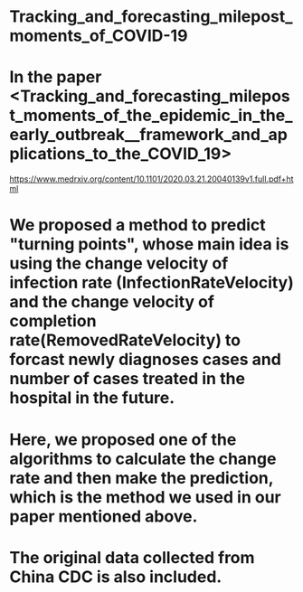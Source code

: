 # Tracking_and_forecasting_milepost_moments_of_COVID-19
# In the paper <Tracking_and_forecasting_milepost_moments_of_the_epidemic_in_the_early_outbreak__framework_and_applications_to_the_COVID_19>
https://www.medrxiv.org/content/10.1101/2020.03.21.20040139v1.full.pdf+html
# We proposed a method to predict "turning points", whose main idea is using the change velocity of infection rate (InfectionRateVelocity) and the change velocity of completion rate(RemovedRateVelocity) to forcast newly diagnoses cases and number of cases treated in the hospital in the future. 
# Here, we proposed one of the algorithms to calculate the change rate and then make the prediction, which is the method we used in our paper mentioned above. 
# The original data collected from China CDC is also included.
